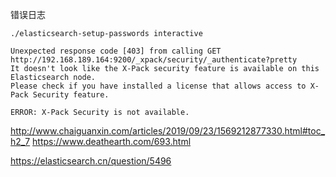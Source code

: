 错误日志

```
./elasticsearch-setup-passwords interactive

Unexpected response code [403] from calling GET http://192.168.189.164:9200/_xpack/security/_authenticate?pretty
It doesn't look like the X-Pack security feature is available on this Elasticsearch node.
Please check if you have installed a license that allows access to X-Pack Security feature.

ERROR: X-Pack Security is not available.
```

http://www.chaiguanxin.com/articles/2019/09/23/1569212877330.html#toc_h2_7
https://www.deathearth.com/693.html

https://elasticsearch.cn/question/5496
